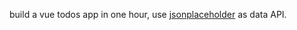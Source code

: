 build a vue todos app in one hour,
use [jsonplaceholder](https://jsonplaceholder.typicode.com/todos) as data API.
